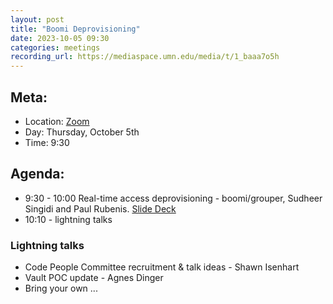 ```yaml
---
layout: post
title: "Boomi Deprovisioning"
date: 2023-10-05 09:30
categories: meetings
recording_url: https://mediaspace.umn.edu/media/t/1_baaa7o5h
---
```


## Meta:

- Location: [Zoom](https://z.umn.edu/cpmstream)
- Day: Thursday, October 5th
- Time: 9:30

## Agenda:
- 9:30 - 10:00 Real-time access deprovisioning - boomi/grouper, Sudheer Singidi and Paul Rubenis.  [Slide Deck](https://z.umn.edu/iam-deprovisioning-demo)
- 10:10 - lightning talks

### Lightning talks
- Code People Committee recruitment & talk ideas - Shawn Isenhart
- Vault POC update - Agnes Dinger
- Bring your own ...
